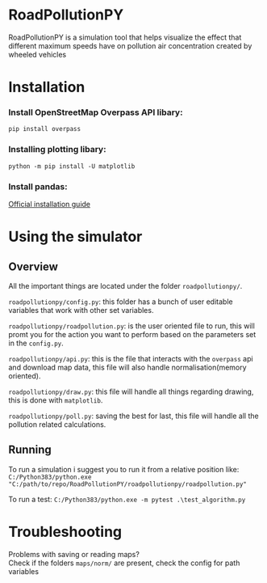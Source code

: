 # RoadPollutionPY
RoadPollutionPY is a simulation tool that helps visualize the effect that different maximum speeds have on pollution air concentration created by wheeled vehicles


# Installation
### Install OpenStreetMap Overpass API libary:
`pip install overpass`

### Installing plotting libary:
`python -m pip install -U matplotlib`

### Install pandas:
[Official installation guide](https://pandas.pydata.org/getting_started.html)


# Using the simulator

## Overview
All the important things are located under the folder `roadpollutionpy/`.

`roadpollutionpy/config.py`: this folder has a bunch of user editable variables that work with other set variables.

`roadpollutionpy/roadpollution.py`: is the user oriented file to run, this will promt you for the action you want to perform based on the parameters set in the `config.py`.

`roadpollutionpy/api.py`: this is the file that interacts with the `overpass` api and download map data, this file will also handle normalisation(memory oriented).

`roadpollutionpy/draw.py`: this file will handle all things regarding drawing, this is done with `matplotlib`.

`roadpollutionpy/poll.py`: saving the best for last, this file will handle all the pollution related calculations.

## Running
To run a simulation i suggest you to run it from a relative position like: `C:/Python383/python.exe "C:/path/to/repo/RoadPollutionPY/roadpollutionpy/roadpollution.py"`

To run a test: `C:/Python383/python.exe -m pytest .\test_algorithm.py`


# Troubleshooting
Problems with saving or reading maps?<br>
Check if the folders `maps/norm/` are present, check the config for path variables